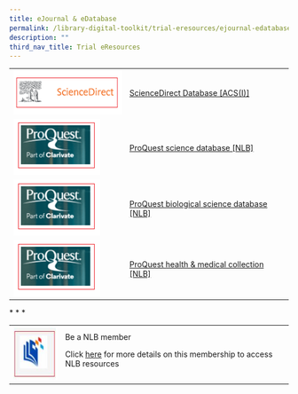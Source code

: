 ```yaml
---
title: eJournal & eDatabase
permalink: /library-digital-toolkit/trial-eresources/ejournal-edatabase/
description: ""
third_nav_title: Trial eResources
---
```

<table>
<tbody>
<tr>
<td><a rel="noopener noreferrer" target="_blank" href="https://anglochineseschooli.sharepoint.com/sites/ACSIeResources/SitePages/eJournal-%26-eDatabase.aspx"><img height="80" width="207" alt="" src="/images/Library%20Digital%20Toolkit/sci-direct.png"></a></td>
<td><a href="https://anglochineseschooli.sharepoint.com/sites/ACSIeResources/SitePages/eJournal-%26-eDatabase.aspx">ScienceDirect Database [ACS(I)]</a></td>
</tr>
<tr>
<td><a href="https://eresources.nlb.gov.sg/main/Browse?startsWith=P"><img height="101" width="157" alt="" src="/images/Library%20Digital%20Toolkit/Pro-Quest.png"></a></td>
<td><a href="https://eresources.nlb.gov.sg/main/Browse?startsWith=P">ProQuest science database [NLB]</a></td>
</tr>
<tr>
<td><a href="https://eresources.nlb.gov.sg/main/Browse?startsWith=P"><img height="101" width="157" alt="" src="/images/Library%20Digital%20Toolkit/Pro-Quest.png"></a></td>
<td><a href="https://eresources.nlb.gov.sg/main/Browse?startsWith=P">ProQuest biological science database [NLB]</a></td>
</tr>
<tr>
<td><a href="https://eresources.nlb.gov.sg/main/Browse?startsWith=P"><img height="101" width="157" alt="" src="/images/Library%20Digital%20Toolkit/Pro-Quest.png"></a></td>
<td><a href="https://eresources.nlb.gov.sg/main/Browse?startsWith=P">ProQuest health &amp; medical collection [NLB]</a></td>
</tr>
</tbody>
</table>
<p>* * *</p>
<table>
<tbody>
<tr>
<td><img height="96" width="100" alt="" src="/images/Library%20Digital%20Toolkit/library-logo.jpg"></td>
<td>Be a NLB member
<p>Click&nbsp;<a href="https://drive.google.com/file/d/1lu_8sdJG-Cn2_I-7SSl0ttggJEhauSMn/view?usp=sharing">here</a>&nbsp;for more details on this membership to access NLB resources</p>
</td>
</tr>
</tbody>
</table>